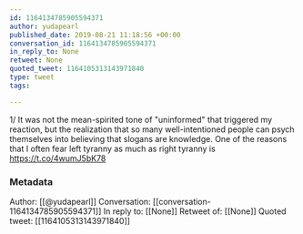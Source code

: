 ```yaml
---
id: 1164134785905594371
author: yudapearl
published_date: 2019-08-21 11:18:56 +00:00
conversation_id: 1164134785905594371
in_reply_to: None
retweet: None
quoted_tweet: 1164105313143971840
type: tweet
tags:

---
```


1/ It was not the mean-spirited tone of "uninformed" that triggered my reaction, but the realization that so many well-intentioned people can psych themselves into believing that slogans are knowledge. One of the reasons that I often fear left tyranny as much as right tyranny is https://t.co/4wumJ5bK78

### Metadata

Author: [[@yudapearl]]
Conversation: [[conversation-1164134785905594371]]
In reply to: [[None]]
Retweet of: [[None]]
Quoted tweet: [[1164105313143971840]]
